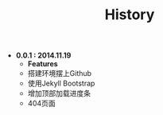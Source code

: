 ﻿---
title: History
layout: history
pid: 734352562
group: navigation
---

- **0.0.1 : 2014.11.19**
    - **Features**
    - 搭建环境摆上Github
    - 使用Jekyll Bootstrap
    - 增加顶部加载进度条
    - 404页面